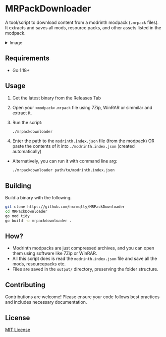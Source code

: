# MRPackDownloader 

A tool/script to download content from a modrinth modpack (`.mrpack` files). It extracts and saves all mods, resource packs, and other assets listed in the modpack.

<details>
<summary>Image</summary>
<p>The tool downloading jars for the <a href="https://modrinth.com/modpack/performium-was-taken">Performium modpack</a> with a deliberate 404 on one of the mods.
</p>

![Image of the tool](https://i.imgur.com/QzXCTVQ.png)

</details>

## Requirements

- Go 1.18+


## Usage

1. Get the latest binary from the Releases Tab
2. Open your `<modpack>.mrpack` file using 7Zip, WinRAR or simmilar and extract it.
3. Run the script:

    ```sh
    ./mrpackdownloader
    ```

4. Enter the path to the `modrinth.index.json` file (from the modpack) OR paste the contents of it into `./modrinth.index.json` (created automatically)

- Alternatively, you can run it with command line arg:

    ```sh
    ./mrpackdownloader path/to/modrinth.index.json
    ```

## Building

Build a binary with the following.
```sh
git clone https://github.com/nxrmqlly/MRPackDownloader
cd MRPackDownloader
go mod tidy
go build -o mrpackdownloader .
```

## How?

- Modrinth modpacks are just compressed archives, and you can open them using software like 7Zip or WinRAR.
- All this script does is read the `modrinth.index.json` file and save all the mods, resourcepacks etc.
- Files are saved in the `output/` directory, preserving the folder structure.

## Contributing

Contributions are welcome! Please ensure your code follows best practices and includes necessary documentation.

## License

[MIT License](./LICENSE)